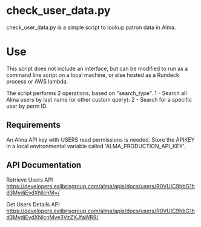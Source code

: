 # check_user_data.py

check_user_data.py is a simple script to lookup patron data in Alma.


# Use

This script does not include an interface, but can be modified to run as a command line script on a local machine, or else hosted as a Rundeck process or AWS lambda.

The script performs 2 operations, based on "search_type".
1 - Search all Alma users by last name (or other custom query).
2 - Search for a specific user by perm ID.

## Requirements

An Alma API key with USERS read permissions is needed.
Store the APIKEY in a local environmental variable called 'ALMA_PRODUCTION_API_KEY'.

## API Documentation
Retrieve Users API https://developers.exlibrisgroup.com/alma/apis/docs/users/R0VUIC9hbG1hd3MvdjEvdXNlcnM=/

Get Users Details API
https://developers.exlibrisgroup.com/alma/apis/docs/users/R0VUIC9hbG1hd3MvdjEvdXNlcnMve3VzZXJfaWR9/